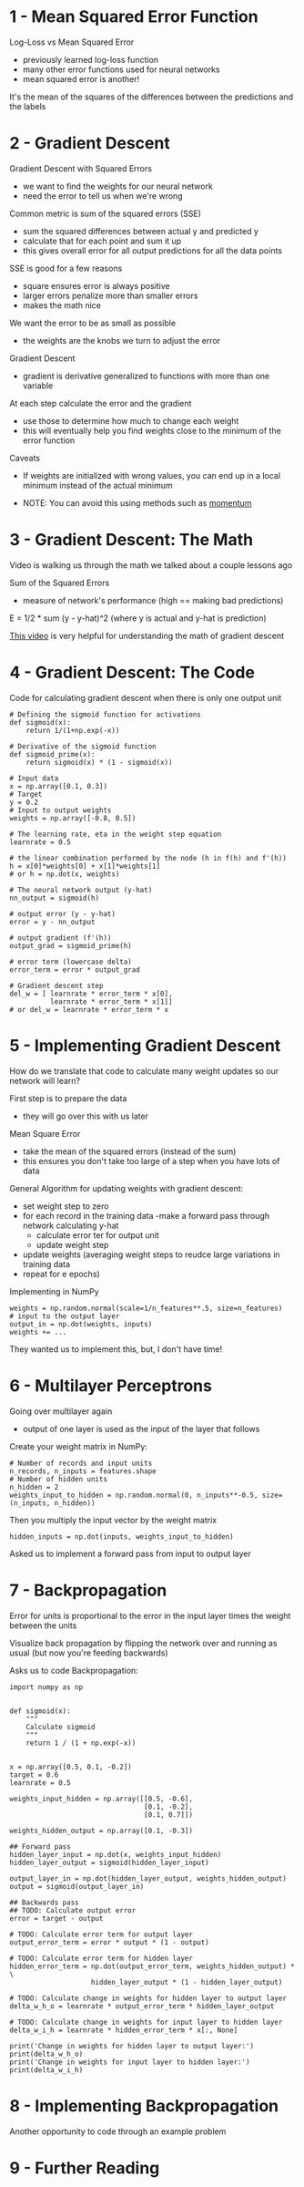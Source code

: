 # 1 - Mean Squared Error Function
Log-Loss vs Mean Squared Error
  - previously learned log-loss function
  - many other error functions used for neural networks
  - mean squared error is another!

It's the mean of the squares of the differences between the predictions and the labels

# 2 - Gradient Descent
Gradient Descent with Squared Errors
  - we want to find the weights for our neural network
  - need the error to tell us when we're wrong

Common metric is sum of the squared errors (SSE)
  - sum the squared differences between actual y and predicted y
  - calculate that for each point and sum it up
  - this gives overall error for all output predictions for all the data points

SSE is good for a few reasons
  - square ensures error is always positive
  - larger errors penalize more than smaller errors
  - makes the math nice

We want the error to be as small as possible
  - the weights are the knobs we turn to adjust the error

Gradient Descent
  - gradient is derivative generalized to functions with more than one variable

At each step calculate the error and the gradient
  - use those to determine how much to change each weight
  - this will eventually help you find weights close to the minimum of the error function

Caveats
  - If weights are initialized with wrong values, you can end up in a local minimum instead of the actual minimum
  * NOTE: You can avoid this using methods such as [momentum](https://distill.pub/2017/momentum/)

# 3 - Gradient Descent: The Math
Video is walking us through the math we talked about a couple lessons ago

Sum of the Squared Errors
  - measure of network's performance (high == making bad predictions)

  E = 1/2 * sum (y - y-hat)^2
  (where y is actual and y-hat is prediction)

[This video](https://classroom.udacity.com/nanodegrees/nd089/parts/52fefcaa-2550-4581-87cd-2347fa527447/modules/8d44653f-dfda-4720-88ba-cfa77a93c009/lessons/0e07fafa-e796-4fab-b119-13f47f1d5c1b/concepts/3156ccf8-9bd0-4019-83b9-ab39c53bf541) is very helpful for understanding the math of gradient descent

# 4 - Gradient Descent: The Code

Code for calculating gradient descent when there is only one output unit

```
# Defining the sigmoid function for activations
def sigmoid(x):
    return 1/(1+np.exp(-x))

# Derivative of the sigmoid function
def sigmoid_prime(x):
    return sigmoid(x) * (1 - sigmoid(x))

# Input data
x = np.array([0.1, 0.3])
# Target
y = 0.2
# Input to output weights
weights = np.array([-0.8, 0.5])

# The learning rate, eta in the weight step equation
learnrate = 0.5

# the linear combination performed by the node (h in f(h) and f'(h))
h = x[0]*weights[0] + x[1]*weights[1]
# or h = np.dot(x, weights)

# The neural network output (y-hat)
nn_output = sigmoid(h)

# output error (y - y-hat)
error = y - nn_output

# output gradient (f'(h))
output_grad = sigmoid_prime(h)

# error term (lowercase delta)
error_term = error * output_grad

# Gradient descent step 
del_w = [ learnrate * error_term * x[0],
          learnrate * error_term * x[1]]
# or del_w = learnrate * error_term * x
```

# 5 - Implementing Gradient Descent
How do we translate that code to calculate many weight updates so our network will learn?

First step is to prepare the data
  - they will go over this with us later

Mean Square Error
  - take the mean of the squared errors (instead of the sum)
  - this ensures you don't take too large of a step when you have lots of data

General Algorithm for updating weights with gradient descent:
  - set weight step to zero
  - for each record in the training data
    -make a forward pass through network calculating y-hat
    - calculate error ter for output unit
    - update weight step
  - update weights (averaging weight steps to reudce large variations in training data
  - repeat for e epochs)

Implementing in NumPy
```
weights = np.random.normal(scale=1/n_features**.5, size=n_features)
# input to the output layer
output_in = np.dot(weights, inputs)
weights += ...
```

They wanted us to implement this, but, I don't have time!

# 6 - Multilayer Perceptrons
Going over multilayer again
  - output of one layer is used as the input of the layer that follows

Create your weight matrix in NumPy:

```
# Number of records and input units
n_records, n_inputs = features.shape
# Number of hidden units
n_hidden = 2
weights_input_to_hidden = np.random.normal(0, n_inputs**-0.5, size=(n_inputs, n_hidden))
```

Then you multiply the input vector by the weight matrix
```
hidden_inputs = np.dot(inputs, weights_input_to_hidden)
```

Asked us to implement a forward pass from input to output layer

# 7 - Backpropagation
Error for units is proportional to the error in the input layer times the weight between the units

Visualize back propagation by flipping the network over and running as usual (but now you're feeding backwards)

Asks us to code Backpropagation:

```
import numpy as np


def sigmoid(x):
    """
    Calculate sigmoid
    """
    return 1 / (1 + np.exp(-x))


x = np.array([0.5, 0.1, -0.2])
target = 0.6
learnrate = 0.5

weights_input_hidden = np.array([[0.5, -0.6],
                                 [0.1, -0.2],
                                 [0.1, 0.7]])

weights_hidden_output = np.array([0.1, -0.3])

## Forward pass
hidden_layer_input = np.dot(x, weights_input_hidden)
hidden_layer_output = sigmoid(hidden_layer_input)

output_layer_in = np.dot(hidden_layer_output, weights_hidden_output)
output = sigmoid(output_layer_in)

## Backwards pass
## TODO: Calculate output error
error = target - output

# TODO: Calculate error term for output layer
output_error_term = error * output * (1 - output)

# TODO: Calculate error term for hidden layer
hidden_error_term = np.dot(output_error_term, weights_hidden_output) * \
                    hidden_layer_output * (1 - hidden_layer_output)

# TODO: Calculate change in weights for hidden layer to output layer
delta_w_h_o = learnrate * output_error_term * hidden_layer_output

# TODO: Calculate change in weights for input layer to hidden layer
delta_w_i_h = learnrate * hidden_error_term * x[:, None]

print('Change in weights for hidden layer to output layer:')
print(delta_w_h_o)
print('Change in weights for input layer to hidden layer:')
print(delta_w_i_h)
```

# 8 - Implementing Backpropagation
Another opportunity to code through an example problem

# 9 - Further Reading

